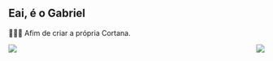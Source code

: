 ## Eai, é o Gabriel

👨🏻‍💻 Afim de criar a própria Cortana.

<div>
  <a href="https://github.com/GabrielSeverino177"/>
  <img height"110em" src="https://github-readme-stats.vercel.app/api?username=GabrielSeverino177&show_icons=true&theme=dark&include_all_commits=true&count" align="left"/>
  <img height"180em" src="https://github-readme-stats.vercel.app/api/top-langs/?username=GabrielSeverino177&show_icons=true&layout=compact" align="right"/>
</div>
